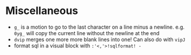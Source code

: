 # Miscellaneous

* `g_` is a motion to go to the last character on a line minus a newline. e.g. `0yg_` will copy the current line without the newline at the end
* `dvip` merges one more more blank lines into one! Can also do with `vipJ`
* format sql in a visual block with `:'<,'>!sqlformat! -`
